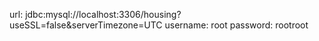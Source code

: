 url: jdbc:mysql://localhost:3306/housing?useSSL=false&serverTimezone=UTC
username: root
password: rootroot

